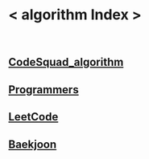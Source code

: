 # < algorithm Index >
<br>

## [CodeSquad_algorithm](https://github.com/Rachel4858/algorithm/blob/master/codesquad/README.md)
## [Programmers](https://github.com/Rachel4858/algorithm/blob/master/programmers/README.md)
## [LeetCode](https://github.com/Rachel4858/algorithm/blob/master/leetcode/README.md)
## [Baekjoon](https://github.com/Rachel4858/algorithm/blob/master/baekjoon/README.md)